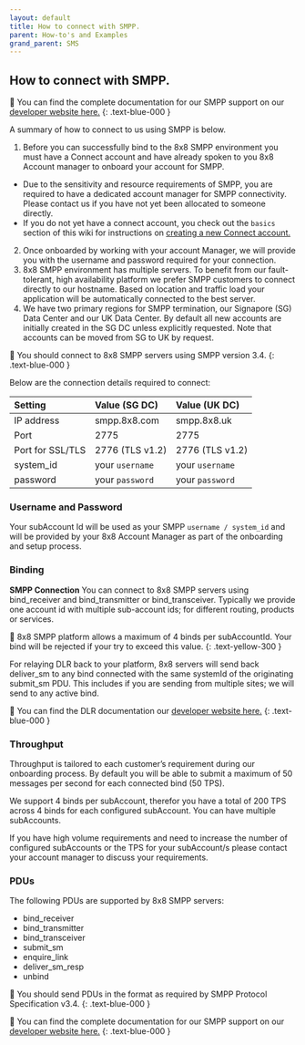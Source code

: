 ```yaml
---
layout: default
title: How to connect with SMPP.
parent: How-to's and Examples
grand_parent: SMS
---
```


## How to connect with SMPP.


📘  You can find the complete documentation for our SMPP support on our [developer website here.](https://developer.8x8.com/connect/reference/smpp-connection)
{: .text-blue-000 }

A summary of how to connect to us using SMPP is below.

1. Before you can successfully bind to the 8x8 SMPP environment you must have a Connect account and have already spoken to you 8x8 Account manager to onboard your account for SMPP.
  - Due to the sensitivity and resource requirements of SMPP, you are required to have a dedicated account manager for SMPP connectivity. Please contact us if you have not yet been allocated to someone directly.
  - If you do not yet have a connect account, you check out the `basics` section of this wiki for instructions on [creating a new Connect account.](https://mlwrogers.github.io/cpaas-wiki/docs/basics/connect_createAccount/)
2. Once onboarded by working with your account Manager, we will provide you with the username and password required for your connection.
3. 8x8 SMPP environment has multiple servers. To benefit from our fault-tolerant, high availability platform we prefer SMPP customers to connect directly to our hostname. Based on location and traffic load your application will be automatically connected to the best server.
4. We have two primary regions for SMPP termination, our Signapore (SG) Data Center and our UK Data Center.  By default all new accounts are initially created in the SG DC unless explicitly requested.  Note that accounts can be moved from SG to UK by request.

📘  You should connect to 8x8 SMPP servers using SMPP version 3.4.
{: .text-blue-000 }

Below are the connection details required to connect:

| Setting          | Value (SG DC)    | Value (UK DC)    |
|:-----------------|:-----------------|:-----------------|
| IP address       | smpp.8x8.com     | smpp.8x8.uk     |
| Port             | 2775             | 2775             |
| Port for SSL/TLS | 2776 (TLS v1.2)  | 2776 (TLS v1.2)  |
| system_id	       | your `username`  | your `username`  |
| password	       | your `password`  | your `password`  |

### Username and Password

Your subAccount Id will be used as your SMPP `username / system_id` and will be provided by your 8x8 Account Manager as part of the onboarding and setup process.

### Binding
**SMPP Connection**
You can connect to 8x8 SMPP servers using bind_receiver and bind_transmitter or bind_transceiver. Typically we provide one account id with multiple sub-account ids; for different routing, products or services.

🚧  8x8 SMPP platform allows a maximum of 4 binds per subAccountId. Your bind will be rejected if your try to exceed this value.
{: .text-yellow-300 }

For relaying DLR
 back to your platform, 8x8 servers will send back deliver_sm to any bind connected with the same systemId of the originating submit_sm PDU. This includes if you are sending from multiple sites; we will send to any active bind.

📘  You can find the DLR documentation our [developer website here.](https://developer.8x8.com/connect/reference/smpp-delivery-receipts)
{: .text-blue-000 }

### Throughput
Throughput is tailored to each customer’s requirement during our onboarding process. By default you will be able to submit a maximum of 50 messages per second for each connected bind (50 TPS).  

We support 4 binds per subAccount, therefor you have a total of 200 TPS across 4 binds for each configured subAccount.  You can have multiple subAccounts.

If you have high volume requirements and need to increase the number of configured subAccounts or the TPS for your subAccount/s please contact your account manager to discuss your requirements.

### PDUs
The following PDUs are supported by 8x8 SMPP servers:

- bind_receiver
- bind_transmitter
- bind_transceiver
- submit_sm
- enquire_link
- deliver_sm_resp
- unbind

📘  You should send PDUs in the format as required by SMPP Protocol Specification v3.4.
{: .text-blue-000 }

📘  You can find the complete documentation for our SMPP support on our [developer website here.](https://developer.8x8.com/connect/reference/smpp-connection)
{: .text-blue-000 }
